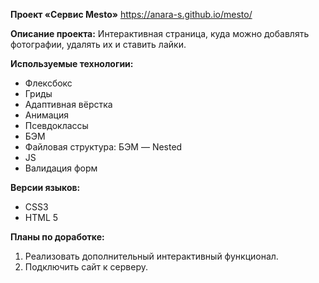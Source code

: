 **Проект «Сервис Mesto»**
https://anara-s.github.io/mesto/

**Описание проекта:**
Интерактивная страница, куда можно добавлять фотографии, удалять их и ставить лайки.

**Используемые технологии:**
 * Флексбокс
 * Гриды
 * Адаптивная вёрстка
 * Анимация
 * Псевдоклассы
 * БЭМ
 * Файловая структура: БЭМ — Nested
 * JS
 * Валидация форм


**Версии языков:**
 * CSS3
 * HTML 5

**Планы по доработке:**
1. Реализовать дополнительный интерактивный функционал.
2. Подключить сайт к серверу.